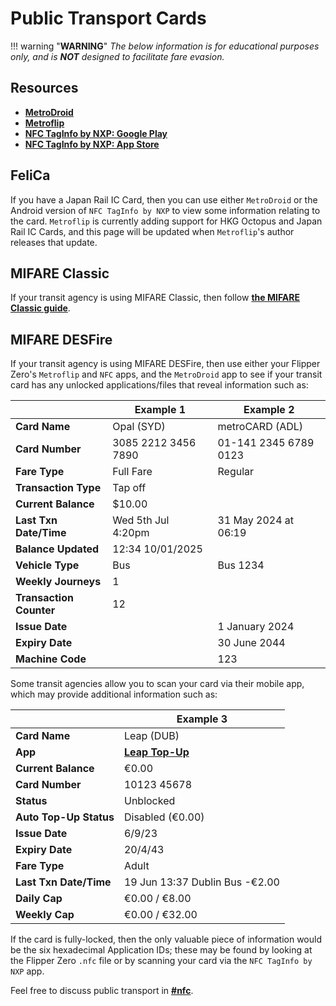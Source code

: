 # Public Transport Cards
!!! warning "**WARNING**"
    *The below information is for educational purposes only, and is* ***__NOT__*** *designed to facilitate fare evasion.*

## Resources
- [**MetroDroid**](https://github.com/metrodroid/metrodroid)
- [**Metroflip**](https://lab.flipper.net/apps/metroflip)
- [**NFC TagInfo by NXP: Google Play**](https://play.google.com/store/apps/details?id=com.nxp.taginfolite)
- [**NFC TagInfo by NXP: App Store**](https://apps.apple.com/us/app/nfc-taginfo-by-nxp/id1246143596)

## FeliCa
If you have a Japan Rail IC Card, then you can use either `MetroDroid` or the Android version of `NFC TagInfo by NXP` to view some information relating to the card.
`Metroflip` is currently adding support for HKG Octopus and Japan Rail IC Cards, and this page will be updated when `Metroflip`'s author releases that update.

## MIFARE Classic
If your transit agency is using MIFARE Classic, then follow [**the MIFARE Classic guide**](mifareclassic.md).

## MIFARE DESFire
If your transit agency is using MIFARE DESFire, then use either your Flipper Zero's `Metroflip` and `NFC` apps, and the `MetroDroid` app to see if your transit card has any unlocked applications/files that reveal information such as:

|                         | Example 1           | Example 2             |
| ----------------------- | ------------------- | --------------------- |
| **Card Name**           | Opal (SYD)          | metroCARD (ADL)       |
| **Card Number**         | 3085 2212 3456 7890 | 01-141 2345 6789 0123 | 
| **Fare Type**           | Full Fare           | Regular               |
| **Transaction Type**    | Tap off             |                       |
| **Current Balance**     | $10.00              |                       |
| **Last Txn Date/Time**  | Wed 5th Jul 4:20pm  | 31 May 2024 at 06:19  |
| **Balance Updated**     | 12:34 10/01/2025    |                       |
| **Vehicle Type**        | Bus                 | Bus 1234              |
| **Weekly Journeys**     | 1                   |                       |
| **Transaction Counter** | 12                  |                       |
| **Issue Date**          |                     | 1 January 2024        |
| **Expiry Date**         |                     | 30 June 2044          |
| **Machine Code**        |                     | 123                   |

Some transit agencies allow you to scan your card via their mobile app, which may provide additional information such as:

|                        | Example 3                                                    | 
| ---------------------  | ------------------------------------------------------------ |
| **Card Name**          | Leap (DUB)                                                   |
| **App**                | [**Leap Top-Up**](https://about.leapcard.ie/leap-top-up-app) |
| **Current Balance**    | €0.00                                                        |
| **Card Number**        | 10123 45678                                                  |
| **Status**             | Unblocked                                                    |
| **Auto Top-Up Status** | Disabled (€0.00)                                             |
| **Issue Date**         | 6/9/23                                                       |
| **Expiry Date**        | 20/4/43                                                      |
| **Fare Type**          | Adult                                                        | 
| **Last Txn Date/Time** | 19 Jun 13:37 Dublin Bus -€2.00                               |
| **Daily Cap**          | €0.00 / €8.00                                                |
| **Weekly Cap**         | €0.00 / €32.00                                               |

If the card is fully-locked, then the only valuable piece of information would be the six hexadecimal Application IDs; these may be found by looking at the Flipper Zero `.nfc` file or by scanning your card via the `NFC TagInfo by NXP` app.

Feel free to discuss public transport in [**#nfc**](https://discord.com/channels/740930220399525928/95442271613867625).
